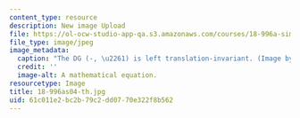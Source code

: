 ```yaml
---
content_type: resource
description: New image Upload
file: https://ol-ocw-studio-app-qa.s3.amazonaws.com/courses/18-996a-simplicity-theory-spring-2004/61c011e2bc2b79c2dd0770e322f8b562_18-996as04-th.jpg
file_type: image/jpeg
image_metadata:
  caption: "The DG (-, \u2261) is left translation-invariant. (Image by Dr. Itay Ben-Yaacov.)"
  credit: ''
  image-alt: A mathematical equation.
resourcetype: Image
title: 18-996as04-th.jpg
uid: 61c011e2-bc2b-79c2-dd07-70e322f8b562
---
```

